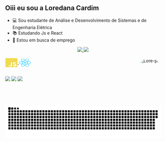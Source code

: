 ## Oiii eu sou a Loredana Cardim
- 💻 Sou estudante de Análise e Desenvolvimento de Sistemas e de Engenharia Elétrica 
- 📚 Estudando Js e React 
- 🌱 Estou em busca de emprego
<div align="center">
  <a href="https://github.com/loredanacardim">
  <img height="160em" src="https://github-readme-stats.vercel.app/api?username=loredanacardim&show_icons=true&theme=omni"/>
  <img height="160em" src="https://github-readme-stats.vercel.app/api/top-langs/?username=loredanacardim&layout=compact&theme=omni"/>
</div>

<div style="display: inline_block"><br>
  <img align="center" alt="Lore-Js" height="30" width="40" src="https://raw.githubusercontent.com/devicons/devicon/master/icons/javascript/javascript-plain.svg">
  <img align="center" alt="Lore-React" height="30" width="40" src="https://raw.githubusercontent.com/devicons/devicon/master/icons/react/react-original.svg">
  <img align="right" alt="Lore-pic" height="150" style="border-radius:50px;" src="https://cdn.discordapp.com/attachments/913202674046996534/913202777021366313/Webp.net-gifmaker.gif">
  
  ##

  <div>
  <a href="https://instagram.com/locardim" target="_blank"><img src="https://img.shields.io/badge/-Instagram-%23E4405F?style=for-the-badge&logo=instagram&logoColor=white" target="_blank"></a>
  <a href = "mailto:loredanacardim@outlook.com"><img src="https://img.shields.io/badge/Microsoft_Outlook-0078D4?style=for-the-badge&logo=microsoft-outlook&logoColor=white" target="_blank"></a>
  <a href="https://www.linkedin.com/in/loredana-cardim/" target="_blank"><img src="https://img.shields.io/badge/-LinkedIn-%230077B5?style=for-the-badge&logo=linkedin&logoColor=white" target="_blank"></a>  
    
  
  ![Snake animation](https://github.com/loredanacardim/loredanacardim/blob/output/github-contribution-grid-snake.svg)    
  </div>
